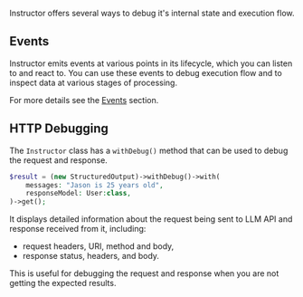 Instructor offers several ways to debug it's internal state and execution flow.

## Events

Instructor emits events at various points in its lifecycle, which you can listen to
and react to. You can use these events to debug execution flow and to inspect
data at various stages of processing.

For more details see the [Events](events.mdx) section.


## HTTP Debugging

The `Instructor` class has a `withDebug()` method that can be used to debug the request and response.

```php
$result = (new StructuredOutput)->withDebug()->with(
    messages: "Jason is 25 years old",
    responseModel: User:class,
)->get();
```

It displays detailed information about the request being sent to LLM API and response received from it,
including:

 - request headers, URI, method and body,
 - response status, headers, and body.

This is useful for debugging the request and response when you are not getting the expected results.



